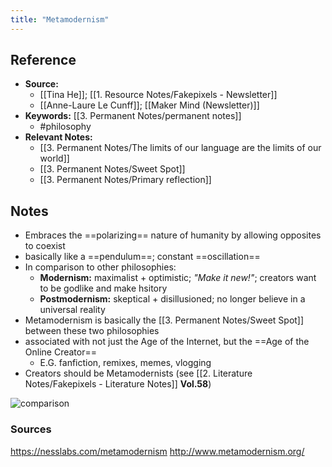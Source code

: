 ```yaml
---
title: "Metamodernism"
---
```

## Reference
- **Source:** 
	- [[Tina He]]; [[1. Resource Notes/Fakepixels - Newsletter]]
	- [[Anne-Laure Le Cunff]]; [[Maker Mind (Newsletter)]]
- **Keywords:** [[3. Permanent Notes/permanent notes]]
	- #philosophy
- **Relevant Notes:**
	- [[3. Permanent Notes/The limits of our language are the limits of our world]]
	- [[3. Permanent Notes/Sweet Spot]]
	- [[3. Permanent Notes/Primary reflection]]
## Notes
- Embraces the ==polarizing== nature of humanity by allowing opposites to coexist
- basically like a ==pendulum==; constant ==oscillation==
- In comparison to other philosophies:
	- **Modernism:** maximalist + optimistic;  *"Make it new!"*; creators want to  be godlike and make hsitory
	- **Postmodernism:** skeptical + disillusioned; no longer believe in a universal reality
- Metamodernism is basically the [[3. Permanent Notes/Sweet Spot]] between these two philosophies
- associated with not just the Age of the Internet, but the ==Age of the Online Creator==
	- E.G. fanfiction, remixes, memes, vlogging
- Creators should be Metamodernists (see [[2. Literature Notes/Fakepixels - Literature Notes]] **Vol.58**)

![comparison](https://nesslabs.com/wp-content/uploads/2019/12/metamodernism-illustration.jpg)


### Sources
https://nesslabs.com/metamodernism
http://www.metamodernism.org/